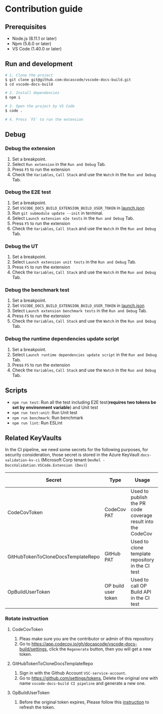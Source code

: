 # Contribution guide

## Prerequisites

- Node.js (8.11.1 or later)
- Npm (5.6.0 or later)
- VS Code (1.40.0 or later)

## Run and development

```bash
# 1. Clone the project
$ git clone git@github.com:docascode/vscode-docs-build.git
$ cd vscode-docs-build

# 2. Install dependencies
$ npm i

# 3. Open the project by VS Code
$ code .

# 4. Press `F5` to run the extension
```

## Debug

### Debug the extension

1. Set a breakpoint.
2. Select `Run extension` in the `Run and Debug` Tab.
3. Press `F5` to run the extension
4. Check the `Variables`, `Call Stack` and use the `Watch` in the `Run and Debug` Tab.

### Debug the E2E test

1. Set a breakpoint.
2. Set `VSCODE_DOCS_BUILD_EXTENSION_BUILD_USER_TOKEN` in [launch.json](../.vscode/launch.json)
3. Run `git submodule update --init` in terminal.
4. Select `Launch extension e2e tests` in the `Run and Debug` Tab.
5. Press `F5` to run the extension
6. Check the `Variables`, `Call Stack` and use the `Watch` in the `Run and Debug` Tab.

### Debug the UT

1. Set a breakpoint.
2. Select `Launch extension unit tests` in the `Run and Debug` Tab.
3. Press `F5` to run the extension
4. Check the `Variables`, `Call Stack` and use the `Watch` in the `Run and Debug` Tab.

### Debug the benchmark test

1. Set a breakpoint.
2. Set `VSCODE_DOCS_BUILD_EXTENSION_BUILD_USER_TOKEN` in [launch.json](../.vscode/launch.json)
3. Select `Launch extension benchmark tests` in the `Run and Debug` Tab.
4. Press `F5` to run the extension
5. Check the `Variables`, `Call Stack` and use the `Watch` in the `Run and Debug` Tab.

### Debug the runtime dependencies update script

1. Set a breakpoint.
2. Select `Launch runtime dependencies update script` in the `Run and Debug` Tab.
3. Press `F5` to run the extension
4. Check the `Variables`, `Call Stack` and use the `Watch` in the `Run and Debug` Tab.

## Scripts

- `npm run test`: Run all the test including E2E test(**requires two tokens be set by environment variable**) and Unit test
- `npm run test:unit`: Run Unit test
- `npm run benchmark`: Run benchmark
- `npm run lint`: Run ESLint

## Related KeyVaults

In the CI pipeline, we need some secrets for the following purposes, for security consideration, those secret is stored in the Azure KeyVault `docs-validation-kv-ci` (Microsoft Corp tenant `DevRel - DocsValidation.VSCode.Extension (Dev)`)

| Secret                             | Type                | Usage                                                        | Corresponding account    | Expiration |
| ---------------------------------- | ------------------- | ------------------------------------------------------------ | ------------------------ | ---------- |
| CodeCovToken                       | CodeCov PAT         | Used to publish the PR code coverage result into the CodeCov | -                        | 90d        |
| GitHubTokenToCloneDocsTemplateRepo | GitHub PAT          | Used to clone template repository in the CI test             | VSC-service-account      | 90d        |
| OpBuildUserToken                   | OP build user token | Used to call OP Build API in the CI test                     | VSC-service-account(PPE) | 70d        |

### Rotate instruction

1. CodeCovToken

   1. Pleas make sure you are the contributor or admin of this repository
   2. Go to https://app.codecov.io/gh/docascode/vscode-docs-build/settings, click the `Regenerate` button, then you will get a new token.

2. GitHubTokenToCloneDocsTemplateRepo

   1. Sign in with the Github Account `VSC-service-account`.
   1. Go to https://github.com/settings/tokens, Delete the original one with name `vscode-docs-build CI pipeline` and generate a new one.

3. OpBuildUserToken

    1. Before the original token expires, Please follow this [instruction](https://ceapex.visualstudio.com/Engineering/_git/Docs.Build.Tools?path=%2FREADME.md&_a=preview&version=GBdevelop&anchor=how-to-refersh-an-opbuildusertoken) to refresh the token.
